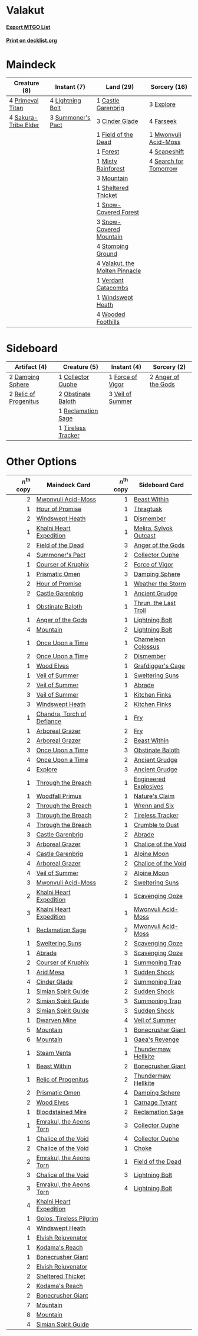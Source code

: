 # Valakut

#### [Export MTGO List](../collection/Valakut/Valakut.txt)
#### [Print on decklist.org](http://decklist.org/?deckmain=1%09Castle%20Garenbrig%0A3%09Cinder%20Glade%0A3%09Explore%0A4%09Farseek%0A1%09Field%20of%20the%20Dead%0A1%09Forest%0A4%09Lightning%20Bolt%0A1%09Misty%20Rainforest%0A3%09Mountain%0A1%09Mwonvuli%20Acid-Moss%0A4%09Primeval%20Titan%0A4%09Sakura-Tribe%20Elder%0A4%09Scapeshift%0A4%09Search%20for%20Tomorrow%0A1%09Sheltered%20Thicket%0A1%09Snow-Covered%20Forest%0A3%09Snow-Covered%20Mountain%0A4%09Stomping%20Ground%0A3%09Summoner's%20Pact%0A4%09Valakut,%20the%20Molten%20Pinnacle%0A1%09Verdant%20Catacombs%0A1%09Windswept%20Heath%0A4%09Wooded%20Foothills&deckside=2%09Anger%20of%20the%20Gods%0A1%09Collector%20Ouphe%0A2%09Damping%20Sphere%0A1%09Force%20of%20Vigor%0A2%09Obstinate%20Baloth%0A1%09Reclamation%20Sage%0A2%09Relic%20of%20Progenitus%0A1%09Tireless%20Tracker%0A3%09Veil%20of%20Summer)
# Maindeck

|                                         Creature (8)                                          |                                        Instant (7)                                         |                                                Land (29)                                                |                                          Sorcery (16)                                          |
|-----------------------------------------------------------------------------------------------|--------------------------------------------------------------------------------------------|---------------------------------------------------------------------------------------------------------|------------------------------------------------------------------------------------------------|
|4 [Primeval Titan](http://gatherer.wizards.com/Pages/Card/Details.aspx?multiverseid=438749)    |4 [Lightning Bolt](http://gatherer.wizards.com/Pages/Card/Details.aspx?multiverseid=806)    |1 [Castle Garenbrig](http://gatherer.wizards.com/Pages/Card/Details.aspx?multiverseid=473202)            |3 [Explore](http://gatherer.wizards.com/Pages/Card/Details.aspx?multiverseid=451098)            |
|4 [Sakura-Tribe Elder](http://gatherer.wizards.com/Pages/Card/Details.aspx?multiverseid=220582)|3 [Summoner's Pact](http://gatherer.wizards.com/Pages/Card/Details.aspx?multiverseid=442178)|3 [Cinder Glade](http://gatherer.wizards.com/Pages/Card/Details.aspx?multiverseid=401841)                |4 [Farseek](http://gatherer.wizards.com/Pages/Card/Details.aspx?multiverseid=420766)            |
|                                                                                               |                                                                                            |1 [Field of the Dead](http://gatherer.wizards.com/Pages/Card/Details.aspx?multiverseid=467001)           |1 [Mwonvuli Acid-Moss](http://gatherer.wizards.com/Pages/Card/Details.aspx?multiverseid=118888) |
|                                                                                               |                                                                                            |1 [Forest](http://gatherer.wizards.com/Pages/Card/Details.aspx?multiverseid=439860)                      |4 [Scapeshift](http://gatherer.wizards.com/Pages/Card/Details.aspx?multiverseid=447337)         |
|                                                                                               |                                                                                            |1 [Misty Rainforest](http://gatherer.wizards.com/Pages/Card/Details.aspx?multiverseid=405102)            |4 [Search for Tomorrow](http://gatherer.wizards.com/Pages/Card/Details.aspx?multiverseid=205408)|
|                                                                                               |                                                                                            |3 [Mountain](http://gatherer.wizards.com/Pages/Card/Details.aspx?multiverseid=439859)                    |                                                                                                |
|                                                                                               |                                                                                            |1 [Sheltered Thicket](http://gatherer.wizards.com/Pages/Card/Details.aspx?multiverseid=426950)           |                                                                                                |
|                                                                                               |                                                                                            |1 [Snow-Covered Forest](http://gatherer.wizards.com/Pages/Card/Details.aspx?multiverseid=121192)         |                                                                                                |
|                                                                                               |                                                                                            |3 [Snow-Covered Mountain](http://gatherer.wizards.com/Pages/Card/Details.aspx?multiverseid=121233)       |                                                                                                |
|                                                                                               |                                                                                            |4 [Stomping Ground](http://gatherer.wizards.com/Pages/Card/Details.aspx?multiverseid=405110)             |                                                                                                |
|                                                                                               |                                                                                            |4 [Valakut, the Molten Pinnacle](http://gatherer.wizards.com/Pages/Card/Details.aspx?multiverseid=190400)|                                                                                                |
|                                                                                               |                                                                                            |1 [Verdant Catacombs](http://gatherer.wizards.com/Pages/Card/Details.aspx?multiverseid=405113)           |                                                                                                |
|                                                                                               |                                                                                            |1 [Windswept Heath](http://gatherer.wizards.com/Pages/Card/Details.aspx?multiverseid=405115)             |                                                                                                |
|                                                                                               |                                                                                            |4 [Wooded Foothills](http://gatherer.wizards.com/Pages/Card/Details.aspx?multiverseid=405116)            |                                                                                                |


# Sideboard

|                                          Artifact (4)                                          |                                        Creature (5)                                         |                                        Instant (4)                                        |                                         Sorcery (2)                                          |
|------------------------------------------------------------------------------------------------|---------------------------------------------------------------------------------------------|-------------------------------------------------------------------------------------------|----------------------------------------------------------------------------------------------|
|2 [Damping Sphere](http://gatherer.wizards.com/Pages/Card/Details.aspx?multiverseid=443101)     |1 [Collector Ouphe](http://gatherer.wizards.com/Pages/Card/Details.aspx?multiverseid=464107) |1 [Force of Vigor](http://gatherer.wizards.com/Pages/Card/Details.aspx?multiverseid=464113)|2 [Anger of the Gods](http://gatherer.wizards.com/Pages/Card/Details.aspx?multiverseid=438682)|
|2 [Relic of Progenitus](http://gatherer.wizards.com/Pages/Card/Details.aspx?multiverseid=174824)|2 [Obstinate Baloth](http://gatherer.wizards.com/Pages/Card/Details.aspx?multiverseid=438745)|3 [Veil of Summer](http://gatherer.wizards.com/Pages/Card/Details.aspx?multiverseid=466952)|                                                                                              |
|                                                                                                |1 [Reclamation Sage](http://gatherer.wizards.com/Pages/Card/Details.aspx?multiverseid=389651)|                                                                                           |                                                                                              |
|                                                                                                |1 [Tireless Tracker](http://gatherer.wizards.com/Pages/Card/Details.aspx?multiverseid=409997)|                                                                                           |                                                                                              |


# Other Options

|*n*<sup>th</sup> copy|                                            Maindeck Card                                            |*n*<sup>th</sup> copy|                                         Sideboard Card                                          |
|--------------------:|-----------------------------------------------------------------------------------------------------|--------------------:|-------------------------------------------------------------------------------------------------|
|                    2|[Mwonvuli Acid-Moss](http://gatherer.wizards.com/Pages/Card/Details.aspx?multiverseid=118888)        |                    1|[Beast Within](http://gatherer.wizards.com/Pages/Card/Details.aspx?multiverseid=446158)          |
|                    1|[Hour of Promise](http://gatherer.wizards.com/Pages/Card/Details.aspx?multiverseid=430809)           |                    1|[Thragtusk](http://gatherer.wizards.com/Pages/Card/Details.aspx?multiverseid=430614)             |
|                    2|[Windswept Heath](http://gatherer.wizards.com/Pages/Card/Details.aspx?multiverseid=405115)           |                    1|[Dismember](http://gatherer.wizards.com/Pages/Card/Details.aspx?multiverseid=382182)             |
|                    1|[Khalni Heart Expedition](http://gatherer.wizards.com/Pages/Card/Details.aspx?multiverseid=451109)   |                    1|[Melira, Sylvok Outcast](http://gatherer.wizards.com/Pages/Card/Details.aspx?multiverseid=194274)|
|                    2|[Field of the Dead](http://gatherer.wizards.com/Pages/Card/Details.aspx?multiverseid=467001)         |                    3|[Anger of the Gods](http://gatherer.wizards.com/Pages/Card/Details.aspx?multiverseid=438682)     |
|                    4|[Summoner's Pact](http://gatherer.wizards.com/Pages/Card/Details.aspx?multiverseid=442178)           |                    2|[Collector Ouphe](http://gatherer.wizards.com/Pages/Card/Details.aspx?multiverseid=464107)       |
|                    1|[Courser of Kruphix](http://gatherer.wizards.com/Pages/Card/Details.aspx?multiverseid=442153)        |                    2|[Force of Vigor](http://gatherer.wizards.com/Pages/Card/Details.aspx?multiverseid=464113)        |
|                    1|[Prismatic Omen](http://gatherer.wizards.com/Pages/Card/Details.aspx?multiverseid=151989)            |                    3|[Damping Sphere](http://gatherer.wizards.com/Pages/Card/Details.aspx?multiverseid=443101)        |
|                    2|[Hour of Promise](http://gatherer.wizards.com/Pages/Card/Details.aspx?multiverseid=430809)           |                    1|[Weather the Storm](http://gatherer.wizards.com/Pages/Card/Details.aspx?multiverseid=464140)     |
|                    2|[Castle Garenbrig](http://gatherer.wizards.com/Pages/Card/Details.aspx?multiverseid=473202)          |                    1|[Ancient Grudge](http://gatherer.wizards.com/Pages/Card/Details.aspx?multiverseid=235600)        |
|                    1|[Obstinate Baloth](http://gatherer.wizards.com/Pages/Card/Details.aspx?multiverseid=438745)          |                    1|[Thrun, the Last Troll](http://gatherer.wizards.com/Pages/Card/Details.aspx?multiverseid=214050) |
|                    1|[Anger of the Gods](http://gatherer.wizards.com/Pages/Card/Details.aspx?multiverseid=438682)         |                    1|[Lightning Bolt](http://gatherer.wizards.com/Pages/Card/Details.aspx?multiverseid=806)           |
|                    4|[Mountain](http://gatherer.wizards.com/Pages/Card/Details.aspx?multiverseid=439859)                  |                    2|[Lightning Bolt](http://gatherer.wizards.com/Pages/Card/Details.aspx?multiverseid=806)           |
|                    1|[Once Upon a Time](http://gatherer.wizards.com/Pages/Card/Details.aspx?multiverseid=473131)          |                    1|[Chameleon Colossus](http://gatherer.wizards.com/Pages/Card/Details.aspx?multiverseid=220451)    |
|                    2|[Once Upon a Time](http://gatherer.wizards.com/Pages/Card/Details.aspx?multiverseid=473131)          |                    2|[Dismember](http://gatherer.wizards.com/Pages/Card/Details.aspx?multiverseid=382182)             |
|                    1|[Wood Elves](http://gatherer.wizards.com/Pages/Card/Details.aspx?multiverseid=13147)                 |                    1|[Grafdigger's Cage](http://gatherer.wizards.com/Pages/Card/Details.aspx?multiverseid=278452)     |
|                    1|[Veil of Summer](http://gatherer.wizards.com/Pages/Card/Details.aspx?multiverseid=466952)            |                    1|[Sweltering Suns](http://gatherer.wizards.com/Pages/Card/Details.aspx?multiverseid=426851)       |
|                    2|[Veil of Summer](http://gatherer.wizards.com/Pages/Card/Details.aspx?multiverseid=466952)            |                    1|[Abrade](http://gatherer.wizards.com/Pages/Card/Details.aspx?multiverseid=430772)                |
|                    3|[Veil of Summer](http://gatherer.wizards.com/Pages/Card/Details.aspx?multiverseid=466952)            |                    1|[Kitchen Finks](http://gatherer.wizards.com/Pages/Card/Details.aspx?multiverseid=370458)         |
|                    3|[Windswept Heath](http://gatherer.wizards.com/Pages/Card/Details.aspx?multiverseid=405115)           |                    2|[Kitchen Finks](http://gatherer.wizards.com/Pages/Card/Details.aspx?multiverseid=370458)         |
|                    1|[Chandra, Torch of Defiance](http://gatherer.wizards.com/Pages/Card/Details.aspx?multiverseid=417683)|                    1|[Fry](http://gatherer.wizards.com/Pages/Card/Details.aspx?multiverseid=466894)                   |
|                    1|[Arboreal Grazer](http://gatherer.wizards.com/Pages/Card/Details.aspx?multiverseid=461076)           |                    2|[Fry](http://gatherer.wizards.com/Pages/Card/Details.aspx?multiverseid=466894)                   |
|                    2|[Arboreal Grazer](http://gatherer.wizards.com/Pages/Card/Details.aspx?multiverseid=461076)           |                    2|[Beast Within](http://gatherer.wizards.com/Pages/Card/Details.aspx?multiverseid=446158)          |
|                    3|[Once Upon a Time](http://gatherer.wizards.com/Pages/Card/Details.aspx?multiverseid=473131)          |                    3|[Obstinate Baloth](http://gatherer.wizards.com/Pages/Card/Details.aspx?multiverseid=438745)      |
|                    4|[Once Upon a Time](http://gatherer.wizards.com/Pages/Card/Details.aspx?multiverseid=473131)          |                    2|[Ancient Grudge](http://gatherer.wizards.com/Pages/Card/Details.aspx?multiverseid=235600)        |
|                    4|[Explore](http://gatherer.wizards.com/Pages/Card/Details.aspx?multiverseid=451098)                   |                    3|[Ancient Grudge](http://gatherer.wizards.com/Pages/Card/Details.aspx?multiverseid=235600)        |
|                    1|[Through the Breach](http://gatherer.wizards.com/Pages/Card/Details.aspx?multiverseid=80250)         |                    1|[Engineered Explosives](http://gatherer.wizards.com/Pages/Card/Details.aspx?multiverseid=50139)  |
|                    1|[Woodfall Primus](http://gatherer.wizards.com/Pages/Card/Details.aspx?multiverseid=370406)           |                    1|[Nature's Claim](http://gatherer.wizards.com/Pages/Card/Details.aspx?multiverseid=382316)        |
|                    2|[Through the Breach](http://gatherer.wizards.com/Pages/Card/Details.aspx?multiverseid=80250)         |                    1|[Wrenn and Six](http://gatherer.wizards.com/Pages/Card/Details.aspx?multiverseid=464166)         |
|                    3|[Through the Breach](http://gatherer.wizards.com/Pages/Card/Details.aspx?multiverseid=80250)         |                    2|[Tireless Tracker](http://gatherer.wizards.com/Pages/Card/Details.aspx?multiverseid=409997)      |
|                    4|[Through the Breach](http://gatherer.wizards.com/Pages/Card/Details.aspx?multiverseid=80250)         |                    1|[Crumble to Dust](http://gatherer.wizards.com/Pages/Card/Details.aspx?multiverseid=401850)       |
|                    3|[Castle Garenbrig](http://gatherer.wizards.com/Pages/Card/Details.aspx?multiverseid=473202)          |                    2|[Abrade](http://gatherer.wizards.com/Pages/Card/Details.aspx?multiverseid=430772)                |
|                    3|[Arboreal Grazer](http://gatherer.wizards.com/Pages/Card/Details.aspx?multiverseid=461076)           |                    1|[Chalice of the Void](http://gatherer.wizards.com/Pages/Card/Details.aspx?multiverseid=442211)   |
|                    4|[Castle Garenbrig](http://gatherer.wizards.com/Pages/Card/Details.aspx?multiverseid=473202)          |                    1|[Alpine Moon](http://gatherer.wizards.com/Pages/Card/Details.aspx?multiverseid=447264)           |
|                    4|[Arboreal Grazer](http://gatherer.wizards.com/Pages/Card/Details.aspx?multiverseid=461076)           |                    2|[Chalice of the Void](http://gatherer.wizards.com/Pages/Card/Details.aspx?multiverseid=442211)   |
|                    4|[Veil of Summer](http://gatherer.wizards.com/Pages/Card/Details.aspx?multiverseid=466952)            |                    2|[Alpine Moon](http://gatherer.wizards.com/Pages/Card/Details.aspx?multiverseid=447264)           |
|                    3|[Mwonvuli Acid-Moss](http://gatherer.wizards.com/Pages/Card/Details.aspx?multiverseid=118888)        |                    2|[Sweltering Suns](http://gatherer.wizards.com/Pages/Card/Details.aspx?multiverseid=426851)       |
|                    2|[Khalni Heart Expedition](http://gatherer.wizards.com/Pages/Card/Details.aspx?multiverseid=451109)   |                    1|[Scavenging Ooze](http://gatherer.wizards.com/Pages/Card/Details.aspx?multiverseid=420783)       |
|                    3|[Khalni Heart Expedition](http://gatherer.wizards.com/Pages/Card/Details.aspx?multiverseid=451109)   |                    1|[Mwonvuli Acid-Moss](http://gatherer.wizards.com/Pages/Card/Details.aspx?multiverseid=118888)    |
|                    1|[Reclamation Sage](http://gatherer.wizards.com/Pages/Card/Details.aspx?multiverseid=389651)          |                    2|[Mwonvuli Acid-Moss](http://gatherer.wizards.com/Pages/Card/Details.aspx?multiverseid=118888)    |
|                    1|[Sweltering Suns](http://gatherer.wizards.com/Pages/Card/Details.aspx?multiverseid=426851)           |                    2|[Scavenging Ooze](http://gatherer.wizards.com/Pages/Card/Details.aspx?multiverseid=420783)       |
|                    1|[Abrade](http://gatherer.wizards.com/Pages/Card/Details.aspx?multiverseid=430772)                    |                    3|[Scavenging Ooze](http://gatherer.wizards.com/Pages/Card/Details.aspx?multiverseid=420783)       |
|                    2|[Courser of Kruphix](http://gatherer.wizards.com/Pages/Card/Details.aspx?multiverseid=442153)        |                    1|[Summoning Trap](http://gatherer.wizards.com/Pages/Card/Details.aspx?multiverseid=425964)        |
|                    1|[Arid Mesa](http://gatherer.wizards.com/Pages/Card/Details.aspx?multiverseid=405092)                 |                    1|[Sudden Shock](http://gatherer.wizards.com/Pages/Card/Details.aspx?multiverseid=370388)          |
|                    4|[Cinder Glade](http://gatherer.wizards.com/Pages/Card/Details.aspx?multiverseid=401841)              |                    2|[Summoning Trap](http://gatherer.wizards.com/Pages/Card/Details.aspx?multiverseid=425964)        |
|                    1|[Simian Spirit Guide](http://gatherer.wizards.com/Pages/Card/Details.aspx?multiverseid=442137)       |                    2|[Sudden Shock](http://gatherer.wizards.com/Pages/Card/Details.aspx?multiverseid=370388)          |
|                    2|[Simian Spirit Guide](http://gatherer.wizards.com/Pages/Card/Details.aspx?multiverseid=442137)       |                    3|[Summoning Trap](http://gatherer.wizards.com/Pages/Card/Details.aspx?multiverseid=425964)        |
|                    3|[Simian Spirit Guide](http://gatherer.wizards.com/Pages/Card/Details.aspx?multiverseid=442137)       |                    3|[Sudden Shock](http://gatherer.wizards.com/Pages/Card/Details.aspx?multiverseid=370388)          |
|                    1|[Dwarven Mine](http://gatherer.wizards.com/Pages/Card/Details.aspx?multiverseid=473205)              |                    4|[Veil of Summer](http://gatherer.wizards.com/Pages/Card/Details.aspx?multiverseid=466952)        |
|                    5|[Mountain](http://gatherer.wizards.com/Pages/Card/Details.aspx?multiverseid=439859)                  |                    1|[Bonecrusher Giant](http://gatherer.wizards.com/Pages/Card/Details.aspx?multiverseid=473077)     |
|                    6|[Mountain](http://gatherer.wizards.com/Pages/Card/Details.aspx?multiverseid=439859)                  |                    1|[Gaea's Revenge](http://gatherer.wizards.com/Pages/Card/Details.aspx?multiverseid=205033)        |
|                    1|[Steam Vents](http://gatherer.wizards.com/Pages/Card/Details.aspx?multiverseid=405109)               |                    1|[Thundermaw Hellkite](http://gatherer.wizards.com/Pages/Card/Details.aspx?multiverseid=438715)   |
|                    1|[Beast Within](http://gatherer.wizards.com/Pages/Card/Details.aspx?multiverseid=446158)              |                    2|[Bonecrusher Giant](http://gatherer.wizards.com/Pages/Card/Details.aspx?multiverseid=473077)     |
|                    1|[Relic of Progenitus](http://gatherer.wizards.com/Pages/Card/Details.aspx?multiverseid=174824)       |                    2|[Thundermaw Hellkite](http://gatherer.wizards.com/Pages/Card/Details.aspx?multiverseid=438715)   |
|                    2|[Prismatic Omen](http://gatherer.wizards.com/Pages/Card/Details.aspx?multiverseid=151989)            |                    4|[Damping Sphere](http://gatherer.wizards.com/Pages/Card/Details.aspx?multiverseid=443101)        |
|                    2|[Wood Elves](http://gatherer.wizards.com/Pages/Card/Details.aspx?multiverseid=13147)                 |                    1|[Carnage Tyrant](http://gatherer.wizards.com/Pages/Card/Details.aspx?multiverseid=435334)        |
|                    1|[Bloodstained Mire](http://gatherer.wizards.com/Pages/Card/Details.aspx?multiverseid=405094)         |                    2|[Reclamation Sage](http://gatherer.wizards.com/Pages/Card/Details.aspx?multiverseid=389651)      |
|                    1|[Emrakul, the Aeons Torn](http://gatherer.wizards.com/Pages/Card/Details.aspx?multiverseid=397905)   |                    3|[Collector Ouphe](http://gatherer.wizards.com/Pages/Card/Details.aspx?multiverseid=464107)       |
|                    1|[Chalice of the Void](http://gatherer.wizards.com/Pages/Card/Details.aspx?multiverseid=442211)       |                    4|[Collector Ouphe](http://gatherer.wizards.com/Pages/Card/Details.aspx?multiverseid=464107)       |
|                    2|[Chalice of the Void](http://gatherer.wizards.com/Pages/Card/Details.aspx?multiverseid=442211)       |                    1|[Choke](http://gatherer.wizards.com/Pages/Card/Details.aspx?multiverseid=45431)                  |
|                    2|[Emrakul, the Aeons Torn](http://gatherer.wizards.com/Pages/Card/Details.aspx?multiverseid=397905)   |                    1|[Field of the Dead](http://gatherer.wizards.com/Pages/Card/Details.aspx?multiverseid=467001)     |
|                    3|[Chalice of the Void](http://gatherer.wizards.com/Pages/Card/Details.aspx?multiverseid=442211)       |                    3|[Lightning Bolt](http://gatherer.wizards.com/Pages/Card/Details.aspx?multiverseid=806)           |
|                    3|[Emrakul, the Aeons Torn](http://gatherer.wizards.com/Pages/Card/Details.aspx?multiverseid=397905)   |                    4|[Lightning Bolt](http://gatherer.wizards.com/Pages/Card/Details.aspx?multiverseid=806)           |
|                    4|[Khalni Heart Expedition](http://gatherer.wizards.com/Pages/Card/Details.aspx?multiverseid=451109)   |                     |                                                                                                 |
|                    1|[Golos, Tireless Pilgrim](http://gatherer.wizards.com/Pages/Card/Details.aspx?multiverseid=466980)   |                     |                                                                                                 |
|                    4|[Windswept Heath](http://gatherer.wizards.com/Pages/Card/Details.aspx?multiverseid=405115)           |                     |                                                                                                 |
|                    1|[Elvish Rejuvenator](http://gatherer.wizards.com/Pages/Card/Details.aspx?multiverseid=447316)        |                     |                                                                                                 |
|                    1|[Kodama's Reach](http://gatherer.wizards.com/Pages/Card/Details.aspx?multiverseid=405280)            |                     |                                                                                                 |
|                    1|[Bonecrusher Giant](http://gatherer.wizards.com/Pages/Card/Details.aspx?multiverseid=473077)         |                     |                                                                                                 |
|                    2|[Elvish Rejuvenator](http://gatherer.wizards.com/Pages/Card/Details.aspx?multiverseid=447316)        |                     |                                                                                                 |
|                    2|[Sheltered Thicket](http://gatherer.wizards.com/Pages/Card/Details.aspx?multiverseid=426950)         |                     |                                                                                                 |
|                    2|[Kodama's Reach](http://gatherer.wizards.com/Pages/Card/Details.aspx?multiverseid=405280)            |                     |                                                                                                 |
|                    2|[Bonecrusher Giant](http://gatherer.wizards.com/Pages/Card/Details.aspx?multiverseid=473077)         |                     |                                                                                                 |
|                    7|[Mountain](http://gatherer.wizards.com/Pages/Card/Details.aspx?multiverseid=439859)                  |                     |                                                                                                 |
|                    8|[Mountain](http://gatherer.wizards.com/Pages/Card/Details.aspx?multiverseid=439859)                  |                     |                                                                                                 |
|                    4|[Simian Spirit Guide](http://gatherer.wizards.com/Pages/Card/Details.aspx?multiverseid=442137)       |                     |                                                                                                 |

